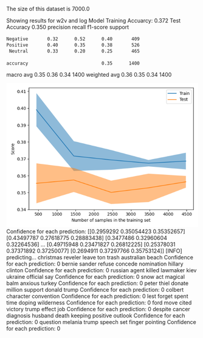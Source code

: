 The size of this dataset is 7000.0

Showing results for w2v and log Model
Training Accuarcy: 0.372
Test Accuracy 0.350
              precision    recall  f1-score   support

    Negative       0.32      0.52      0.40       409
    Positive       0.40      0.35      0.38       526
     Neutral       0.33      0.20      0.25       465

    accuracy                           0.35      1400
   macro avg       0.35      0.36      0.34      1400
weighted avg       0.36      0.35      0.34      1400

![](../plots/plot_acc_20230820-1820.png)
Confidence for each prediction: [[0.2959292  0.35054423 0.35352657]
 [0.43497787 0.27618775 0.28883438]
 [0.3477486  0.32960604 0.32264536]
 ...
 [0.49715948 0.23471827 0.26812225]
 [0.25378031 0.37371892 0.37250077]
 [0.2694911  0.37297766 0.35753124]]
[INFO] predicting...
christmas reveler leave ton trash australian beach
Confidence for each prediction: 0
bernie sander refuse concede nomination hillary clinton
Confidence for each prediction: 0
russian agent killed lawmaker kiev ukraine official say
Confidence for each prediction: 0
snow act magical balm anxious turkey
Confidence for each prediction: 0
peter thiel donate million support donald trump
Confidence for each prediction: 0
colbert character convention
Confidence for each prediction: 0
lest forget spent time doping wilderness
Confidence for each prediction: 0
ford move cited victory trump effect job
Confidence for each prediction: 0
despite cancer diagnosis husband death keeping positive outlook
Confidence for each prediction: 0
question melania trump speech set finger pointing
Confidence for each prediction: 0
